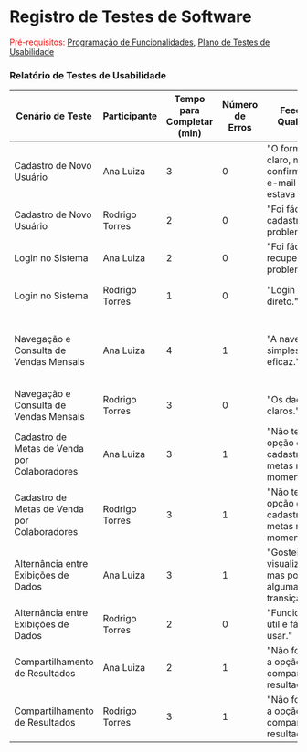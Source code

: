 # Registro de Testes de Software

<span style="color:red">Pré-requisitos: <a href="7-Programação de Funcionalidades.md"> Programação de Funcionalidades</a></span>, <a href="10-Plano de Testes de Usabilidade.md"> Plano de Testes de Usabilidade</a>

### Relatório de Testes de Usabilidade

| Cenário de Teste | Participante | Tempo para Completar (min) | Número de Erros | Feedback Qualitativo | Observações |
|------------------|--------------|----------------------------|-----------------|----------------------|-------------|
| Cadastro de Novo Usuário | Ana Luiza | 3 | 0 | "O formulário é claro, mas a confirmação de e-mail não estava visível." | Nenhuma alteração necessária. |
| Cadastro de Novo Usuário | Rodrigo Torres | 2 | 0 | "Foi fácil se cadastrar, sem problemas." | Nenhuma alteração necessária. |
| Login no Sistema | Ana Luiza | 2 | 0 | "Foi fácil de recuperar, sem problemas." | Nenhuma alteração necessária. |
| Login no Sistema | Rodrigo Torres | 1 | 0 | "Login rápido e direto." | Nenhuma alteração necessária. |
| Navegação e Consulta de Vendas Mensais | Ana Luiza | 4 | 1 | "A navegação é simples e eficaz." | Melhorar a estrutura de navegação e adicionar um menu mais intuitivo. |
| Navegação e Consulta de Vendas Mensais | Rodrigo Torres | 3 | 0 | "Os dados são claros." | Nenhuma alteração necessária. |
| Cadastro de Metas de Venda por Colaboradores | Ana Luiza | 3 | 1 | "Não tem a opção de cadastrar as metas no momento." | Adcionar a função. |
| Cadastro de Metas de Venda por Colaboradores | Rodrigo Torres | 3 | 1 | "Não tem a opção de cadastrar as metas no momento." | Adcionar a função. |
| Alternância entre Exibições de Dados | Ana Luiza | 3 | 1 | "Gostei das visualizações, mas poderia ter alguma transição" | Adcionar a transição entre visualizações. |
| Alternância entre Exibições de Dados | Rodrigo Torres | 2 | 0 | "Funcionalidade útil e fácil de usar." | Nenhuma alteração necessária. |
| Compartilhamento de Resultados | Ana Luiza | 2 | 1 | "Não foi ativado a opção de compartilhar os resultados." | Adcionar a função. |
| Compartilhamento de Resultados | Rodrigo Torres | 3 | 1 | "Não foi ativado a opção de compartilhar os resultados." | Adcionar a função. |
